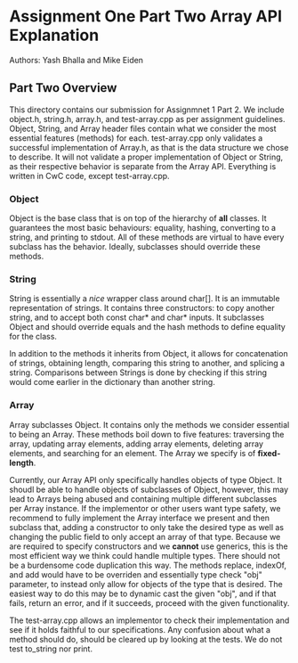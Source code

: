 # Assignment One Part Two Array API Explanation

Authors: Yash Bhalla and Mike Eiden

## Part Two Overview

This directory contains our submission for Assignmnet 1 Part 2. We include object.h, string.h, array.h, and test-array.cpp as per assignment guidelines. Object, String, and Array header files contain what we consider the most essential features (methods) for each. test-array.cpp 
only validates a successful implementation of Array.h, as that is the data structure we chose to describe. It will not validate a proper 
implementation of Object or String, as their respective behavior is separate from the Array API. Everything is written in CwC code, except test-array.cpp.

### Object

Object is the base class that is on top of the hierarchy of **all** classes.
It guarantees the most basic behaviours: equality, hashing, converting to a string, and printing to stdout. All of these methods are 
virtual to have every subclass has the behavior. Ideally, subclasses should override these methods. 

### String 

String is essentially a _nice_ wrapper class around char[]. It is an immutable representation of strings.
It contains three constructors: to copy another string, and to accept both const char* and char* inputs. It subclasses Object and should override equals and the hash methods to define equality for the class. 

In addition to the methods it inherits from Object, it allows for concatenation of strings, obtaining length, comparing this string to another, and splicing a string. 
Comparisons between Strings is done by checking if this string would come earlier in the dictionary than another string.  

### Array

Array subclasses Object. It contains only the methods we consider essential to being an Array. These methods boil down to five features: traversing the array, updating array elements, adding array elements, deleting array elements, and searching for an element. The Array we specify is of **fixed-length**.

Currently, our Array API only specifically handles objects of type Object. It shoudl be able to handle objects of subclasses of Object, however, this may lead to Arrays being abused and containing multiple different subclasses per Array instance. 
If the implementor or other users want type safety, we recommend to fully implement the Array interface we present and then subclass that, adding a constructor to only take the desired type as well as changing the public field to only accept an array of that type. Because we are required to specify constructors and we **cannot** use generics, this is the most efficient way we think could handle multiple types. 
There should not be a burdensome code duplication this way. The methods replace, indexOf, and add would have to be overriden and essentially type check "obj" parameter, to instead only allow for objects of the type that is desired. The easiest way to do this may be to dynamic cast the given "obj", and if that fails, return an error, and if it succeeds, proceed with the given functionality. 

The test-array.cpp allows an implementor to check their implementation and see if it holds faithful to our specifications. Any confusion about what a method should do, should be cleared up by looking at the tests. We do not test to_string nor print.